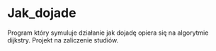 # Jak_dojade
Program który symuluje działanie jak dojadę opiera się na algorytmie dijkstry.
Projekt na zaliczenie studiów.
